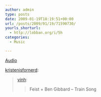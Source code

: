 ```yaml
---
author: admin
type: posts
date: 2009-01-19T18:19:51+00:00
url: /posts/2009/01/19/71590730/
yourls_shorturl:
  - http://lobban.org/i/5h
categories:
  - Music

---
```

[Audio][1]

[kristenisfornerd][2]:

> [vinh][3]:
> 
> > Feist + Ben Gibbard &#8211; Train Song

 [1]: http://www.tumblr.com/audio_file/71590730/N7P1aU8t5iudr1y1MbpBbFfa
 [2]: http://kristenisfornerd.tumblr.com/post/71204533/vinh-feist-ben-gibbard-train-song
 [3]: http://clawmarksinthefrozenpeas.com/post/71195215